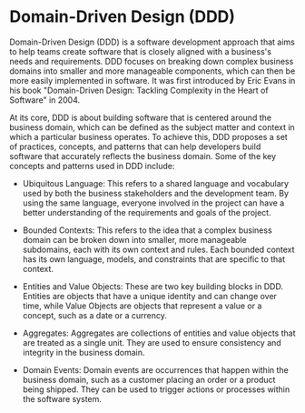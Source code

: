 # Domain-Driven Design (DDD) 

Domain-Driven Design (DDD) is a software development approach that aims to help teams create software that is closely aligned with a business's needs and requirements. DDD focuses on breaking down complex business domains into smaller and more manageable components, which can then be more easily implemented in software. It was first introduced by Eric Evans in his book "Domain-Driven Design: Tackling Complexity in the Heart of Software" in 2004.

At its core, DDD is about building software that is centered around the business domain, which can be defined as the subject matter and context in which a particular business operates. To achieve this, DDD proposes a set of practices, concepts, and patterns that can help developers build software that accurately reflects the business domain. Some of the key concepts and patterns used in DDD include:

* Ubiquitous Language: This refers to a shared language and vocabulary used by both the business stakeholders and the development team. By using the same language, everyone involved in the project can have a better understanding of the requirements and goals of the project.

* Bounded Contexts: This refers to the idea that a complex business domain can be broken down into smaller, more manageable subdomains, each with its own context and rules. Each bounded context has its own language, models, and constraints that are specific to that context.

* Entities and Value Objects: These are two key building blocks in DDD. Entities are objects that have a unique identity and can change over time, while Value Objects are objects that represent a value or a concept, such as a date or a currency.

* Aggregates: Aggregates are collections of entities and value objects that are treated as a single unit. They are used to ensure consistency and integrity in the business domain.

* Domain Events: Domain events are occurrences that happen within the business domain, such as a customer placing an order or a product being shipped. They can be used to trigger actions or processes within the software system.
